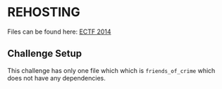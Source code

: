 # REHOSTING

Files can be found here: [ECTF 2014](https://github.com/pwncollege/ctf-archive/blob/main/ectf2014/friendsofcrime/friends_of_crime.tar.gz)

## Challenge Setup
This challenge has only one file which which is `friends_of_crime` which does not have any dependencies.
